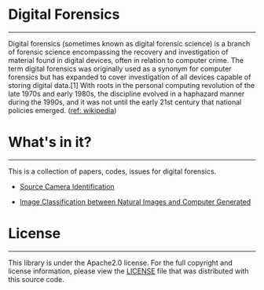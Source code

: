 # Digital Forensics
---

Digital forensics (sometimes known as digital forensic science) is a branch of forensic science encompassing the recovery and investigation of material found in digital devices, often in relation to computer crime. The term digital forensics was originally used as a synonym for computer forensics but has expanded to cover investigation of all devices capable of storing digital data.[1] With roots in the personal computing revolution of the late 1970s and early 1980s, the discipline evolved in a haphazard manner during the 1990s, and it was not until the early 21st century that national policies emerged. ([ref: wikipedia](https://en.wikipedia.org/wiki/Digital_forensics))

# What's in it?
---

This is a collection of papers, codes, issues for digital forensics.

* [Source Camera Identification](https://github.com/NetSecLab/Paper_for_Digital_Forensics/blob/master/Source_Camera_Identification)

* [Image Classification between Natural Images and Computer Generated](https://github.com/NetSecLab/Paper_for_Digital_Forensics/blob/master/Image_Classification_between_Natural_Images_and_Computer_Generated_Graphics)

# License
---

This library is under the Apache2.0 license. For the full copyright and license information, please view the [LICENSE](LICENSE) file that was distributed with this source code.